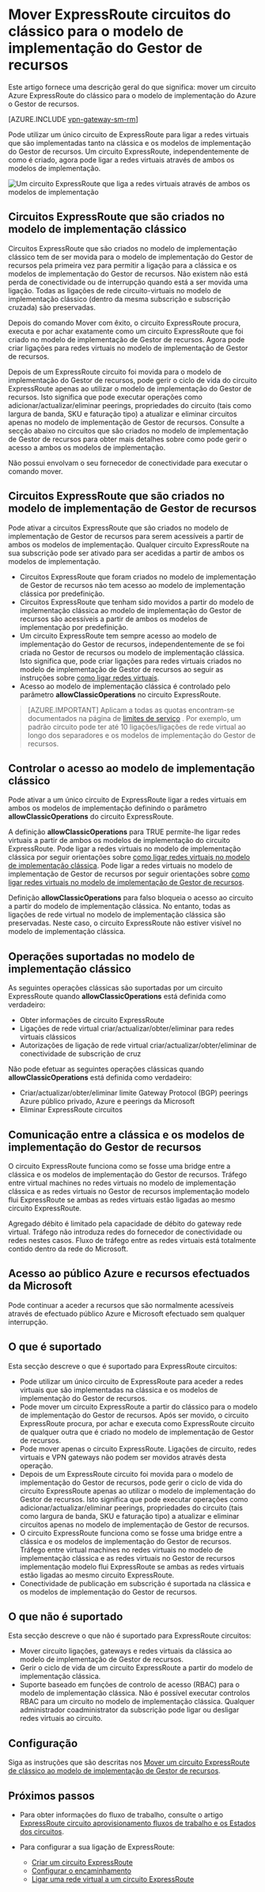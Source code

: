 <properties
   pageTitle="Mover ExpressRoute circuitos do clássico para o Gestor de recursos | Microsoft Azure"
   description="Esta página fornece uma descrição geral de o que precisa de saber sobre pontes a clássica e os modelos de implementação do Gestor de recursos."
   documentationCenter="na"
   services="expressroute"
   authors="ganesr"
   manager="carmonm"
   editor=""/>
<tags
   ms.service="expressroute"
   ms.devlang="na"
   ms.topic="get-started-article"
   ms.tgt_pltfrm="na"
   ms.workload="infrastructure-services"
   ms.date="10/10/2016"
   ms.author="ganesr"/>

# <a name="moving-expressroute-circuits-from-the-classic-to-the-resource-manager-deployment-model"></a>Mover ExpressRoute circuitos do clássico para o modelo de implementação do Gestor de recursos

Este artigo fornece uma descrição geral do que significa: mover um circuito Azure ExpressRoute do clássico para o modelo de implementação do Azure o Gestor de recursos.

[AZURE.INCLUDE [vpn-gateway-sm-rm](../../includes/vpn-gateway-classic-rm-include.md)]

Pode utilizar um único circuito de ExpressRoute para ligar a redes virtuais que são implementadas tanto na clássica e os modelos de implementação do Gestor de recursos. Um circuito ExpressRoute, independentemente de como é criado, agora pode ligar a redes virtuais através de ambos os modelos de implementação.

![Um circuito ExpressRoute que liga a redes virtuais através de ambos os modelos de implementação](./media/expressroute-move/expressroute-move-1.png)

## <a name="expressroute-circuits-that-are-created-in-the-classic-deployment-model"></a>Circuitos ExpressRoute que são criados no modelo de implementação clássico

Circuitos ExpressRoute que são criados no modelo de implementação clássico tem de ser movida para o modelo de implementação do Gestor de recursos pela primeira vez para permitir a ligação para a clássica e os modelos de implementação do Gestor de recursos. Não existem não está perda de conectividade ou de interrupção quando está a ser movida uma ligação. Todas as ligações de rede circuito-virtuais no modelo de implementação clássico (dentro da mesma subscrição e subscrição cruzada) são preservadas.

Depois do comando Mover com êxito, o circuito ExpressRoute procura, executa e por achar exatamente como um circuito ExpressRoute que foi criado no modelo de implementação de Gestor de recursos. Agora pode criar ligações para redes virtuais no modelo de implementação de Gestor de recursos.

Depois de um ExpressRoute circuito foi movida para o modelo de implementação do Gestor de recursos, pode gerir o ciclo de vida do circuito ExpressRoute apenas ao utilizar o modelo de implementação do Gestor de recursos. Isto significa que pode executar operações como adicionar/actualizar/eliminar peerings, propriedades do circuito (tais como largura de banda, SKU e faturação tipo) a atualizar e eliminar circuitos apenas no modelo de implementação de Gestor de recursos. Consulte a secção abaixo no circuitos que são criados no modelo de implementação de Gestor de recursos para obter mais detalhes sobre como pode gerir o acesso a ambos os modelos de implementação.

Não possui envolvam o seu fornecedor de conectividade para executar o comando mover.

## <a name="expressroute-circuits-that-are-created-in-the-resource-manager-deployment-model"></a>Circuitos ExpressRoute que são criados no modelo de implementação de Gestor de recursos

Pode ativar a circuitos ExpressRoute que são criados no modelo de implementação de Gestor de recursos para serem acessíveis a partir de ambos os modelos de implementação. Qualquer circuito ExpressRoute na sua subscrição pode ser ativado para ser acedidas a partir de ambos os modelos de implementação.

- Circuitos ExpressRoute que foram criados no modelo de implementação de Gestor de recursos não tem acesso ao modelo de implementação clássica por predefinição.
- Circuitos ExpressRoute que tenham sido movidos a partir do modelo de implementação clássica ao modelo de implementação do Gestor de recursos são acessíveis a partir de ambos os modelos de implementação por predefinição.
- Um circuito ExpressRoute tem sempre acesso ao modelo de implementação do Gestor de recursos, independentemente de se foi criada no Gestor de recursos ou modelo de implementação clássica. Isto significa que, pode criar ligações para redes virtuais criados no modelo de implementação de Gestor de recursos ao seguir as instruções sobre [como ligar redes virtuais](expressroute-howto-linkvnet-arm.md).
- Acesso ao modelo de implementação clássica é controlado pelo parâmetro **allowClassicOperations** no circuito ExpressRoute.

>[AZURE.IMPORTANT] Aplicam a todas as quotas encontram-se documentados na página de [limites de serviço](../azure-subscription-service-limits.md) . Por exemplo, um padrão circuito pode ter até 10 ligações/ligações de rede virtual ao longo dos separadores e os modelos de implementação do Gestor de recursos.


## <a name="controlling-access-to-the-classic-deployment-model"></a>Controlar o acesso ao modelo de implementação clássico

Pode ativar a um único circuito de ExpressRoute ligar a redes virtuais em ambos os modelos de implementação definindo o parâmetro **allowClassicOperations** do circuito ExpressRoute.

A definição **allowClassicOperations** para TRUE permite-lhe ligar redes virtuais a partir de ambos os modelos de implementação do circuito ExpressRoute. Pode ligar a redes virtuais no modelo de implementação clássica por seguir orientações sobre [como ligar redes virtuais no modelo de implementação clássica](expressroute-howto-linkvnet-classic.md). Pode ligar a redes virtuais no modelo de implementação de Gestor de recursos por seguir orientações sobre [como ligar redes virtuais no modelo de implementação de Gestor de recursos](expressroute-howto-linkvnet-arm.md).

Definição **allowClassicOperations** para falso bloqueia o acesso ao circuito a partir do modelo de implementação clássica. No entanto, todas as ligações de rede virtual no modelo de implementação clássica são preservadas. Neste caso, o circuito ExpressRoute não estiver visível no modelo de implementação clássica.

## <a name="supported-operations-in-the-classic-deployment-model"></a>Operações suportadas no modelo de implementação clássico

As seguintes operações clássicas são suportadas por um circuito ExpressRoute quando **allowClassicOperations** está definida como verdadeiro:

 - Obter informações de circuito ExpressRoute
 - Ligações de rede virtual criar/actualizar/obter/eliminar para redes virtuais clássicos
 - Autorizações de ligação de rede virtual criar/actualizar/obter/eliminar de conectividade de subscrição de cruz

Não pode efetuar as seguintes operações clássicas quando **allowClassicOperations** está definida como verdadeiro:

 - Criar/actualizar/obter/eliminar limite Gateway Protocol (BGP) peerings Azure público privado, Azure e peerings da Microsoft
 - Eliminar ExpressRoute circuitos

## <a name="communication-between-the-classic-and-the-resource-manager-deployment-models"></a>Comunicação entre a clássica e os modelos de implementação do Gestor de recursos

O circuito ExpressRoute funciona como se fosse uma bridge entre a clássica e os modelos de implementação do Gestor de recursos. Tráfego entre virtual machines no redes virtuais no modelo de implementação clássica e as redes virtuais no Gestor de recursos implementação modelo flui ExpressRoute se ambas as redes virtuais estão ligadas ao mesmo circuito ExpressRoute.

Agregado débito é limitado pela capacidade de débito do gateway rede virtual. Tráfego não introduza redes do fornecedor de conectividade ou redes nestes casos. Fluxo de tráfego entre as redes virtuais está totalmente contido dentro da rede do Microsoft.

## <a name="access-to-azure-public-and-microsoft-peering-resources"></a>Acesso ao público Azure e recursos efectuados da Microsoft

Pode continuar a aceder a recursos que são normalmente acessíveis através de efectuado público Azure e Microsoft efectuado sem qualquer interrupção.  

## <a name="whats-supported"></a>O que é suportado

Esta secção descreve o que é suportado para ExpressRoute circuitos:

 - Pode utilizar um único circuito de ExpressRoute para aceder a redes virtuais que são implementadas na clássica e os modelos de implementação do Gestor de recursos.
 - Pode mover um circuito ExpressRoute a partir do clássico para o modelo de implementação do Gestor de recursos. Após ser movido, o circuito ExpressRoute procura, por achar e executa como ExpressRoute circuito de qualquer outra que é criado no modelo de implementação de Gestor de recursos.
 - Pode mover apenas o circuito ExpressRoute. Ligações de circuito, redes virtuais e VPN gateways não podem ser movidos através desta operação.
 - Depois de um ExpressRoute circuito foi movida para o modelo de implementação do Gestor de recursos, pode gerir o ciclo de vida do circuito ExpressRoute apenas ao utilizar o modelo de implementação do Gestor de recursos. Isto significa que pode executar operações como adicionar/actualizar/eliminar peerings, propriedades do circuito (tais como largura de banda, SKU e faturação tipo) a atualizar e eliminar circuitos apenas no modelo de implementação de Gestor de recursos.
 - O circuito ExpressRoute funciona como se fosse uma bridge entre a clássica e os modelos de implementação do Gestor de recursos. Tráfego entre virtual machines no redes virtuais no modelo de implementação clássica e as redes virtuais no Gestor de recursos implementação modelo flui ExpressRoute se ambas as redes virtuais estão ligadas ao mesmo circuito ExpressRoute.
 - Conectividade de publicação em subscrição é suportada na clássica e os modelos de implementação do Gestor de recursos.

## <a name="whats-not-supported"></a>O que não é suportado

Esta secção descreve o que não é suportado para ExpressRoute circuitos:

 - Mover circuito ligações, gateways e redes virtuais da clássica ao modelo de implementação de Gestor de recursos.
 - Gerir o ciclo de vida de um circuito ExpressRoute a partir do modelo de implementação clássica.
 - Suporte baseado em funções de controlo de acesso (RBAC) para o modelo de implementação clássica. Não é possível executar controlos RBAC para um circuito no modelo de implementação clássica. Qualquer administrador coadministrator da subscrição pode ligar ou desligar redes virtuais ao circuito.

## <a name="configuration"></a>Configuração

Siga as instruções que são descritas nos [Mover um circuito ExpressRoute de clássico ao modelo de implementação de Gestor de recursos](expressroute-howto-move-arm.md).

## <a name="next-steps"></a>Próximos passos

- Para obter informações do fluxo de trabalho, consulte o artigo [ExpressRoute circuito aprovisionamento fluxos de trabalho e os Estados dos circuitos](expressroute-workflows.md).
- Para configurar a sua ligação de ExpressRoute:

    - [Criar um circuito ExpressRoute](expressroute-howto-circuit-arm.md)
    - [Configurar o encaminhamento](expressroute-howto-routing-arm.md)
    - [Ligar uma rede virtual a um circuito ExpressRoute](expressroute-howto-linkvnet-arm.md)
